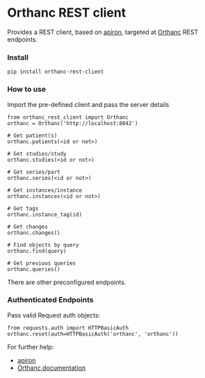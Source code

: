 # Orthanc REST client

Provides a REST client, based on [apiron](https://github.com/ithaka/apiron), targeted at [Orthanc](https://www.orthanc-server.com) REST endpoints.

### Install

    pip install orthanc-rest-client

### How to use

Import the pre-defined client and pass the server details

    from orthanc_rest_client import Orthanc
    orthanc = Orthanc('http://localhost:8042')

    # Get patient(s)
    orthanc.patients(<id or not>)

    # Get studies/study
    orthanc.studies(<id or not>)

    # Get series/part
    orthanc.series(<id or not>)

    # Get instances/instance
    orthanc.instances(<id or not>)

    # Get tags
    orthanc.instance_tag(id)

    # Get changes
    orthanc.changes()

    # Find objects by query
    orthanc.find(query)

    # Get previous queries
    orthanc.queries()

There are other preconfigured endpoints.

### Authenticated Endpoints

Pass valid Request auth objects:

    from requests.auth import HTTPBasicAuth
    orthanc.reset(auth=HTTPBasicAuth('orthanc', 'orthanc'))


For further help:
- [apiron](https://github.com/ithaka/apiron)
- [Orthanc documentation](http://book.orthanc-server.com)
